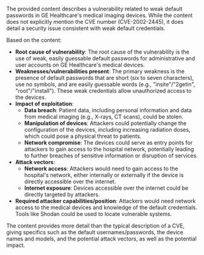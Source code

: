 The provided content describes a vulnerability related to weak default passwords in GE Healthcare's medical imaging devices. While the content does not explicitly mention the CVE number (CVE-2002-2445), it does detail a security issue consistent with weak default credentials.

Based on the content:

*   **Root cause of vulnerability**: The root cause of the vulnerability is the use of weak, easily guessable default passwords for administrative and user accounts on GE Healthcare's medical devices.
*   **Weaknesses/vulnerabilities present**: The primary weakness is the presence of default passwords that are short (six to seven characters), use no symbols, and are easily guessable words (e.g., "insite"/"2getin", "root"/"install"). These weak credentials allow unauthorized access to the devices.
*   **Impact of exploitation**:
    *   **Data breach**: Patient data, including personal information and data from medical imaging (e.g., X-rays, CT scans), could be stolen.
    *   **Manipulation of devices**: Attackers could potentially change the configuration of the devices, including increasing radiation doses, which could pose a physical threat to patients.
    *   **Network compromise**: The devices could serve as entry points for attackers to gain access to the hospital network, potentially leading to further breaches of sensitive information or disruption of services.
*  **Attack vectors**:
    *   **Network access**: Attackers would need to gain access to the hospital's network, either internally or externally if the device is directly accessible over the internet.
    * **Internet exposure**: Devices accessible over the internet could be directly targeted by attackers.
*   **Required attacker capabilities/position**: Attackers would need network access to the medical devices and knowledge of the default credentials. Tools like Shodan could be used to locate vulnerable systems.

The content provides more detail than the typical description of a CVE, giving specifics such as the default usernames/passwords, the device names and models, and the potential attack vectors, as well as the potential impact.